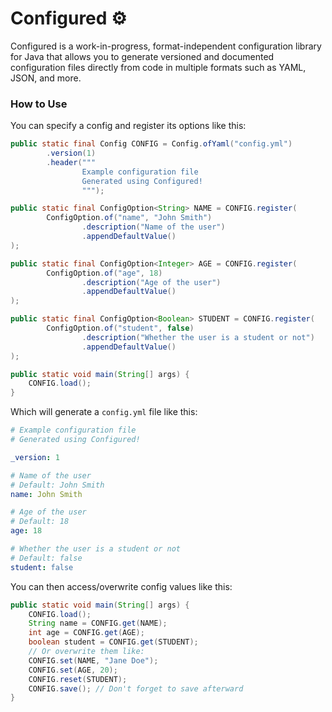 # Configured ⚙️
Configured is a work-in-progress, format-independent configuration library for Java that allows you to generate 
versioned and documented configuration files directly from code in multiple formats such as YAML, JSON, and more.

### How to Use
You can specify a config and register its options like this:
```java
public static final Config CONFIG = Config.ofYaml("config.yml")
        .version(1)
        .header("""
                Example configuration file
                Generated using Configured!
                """);

public static final ConfigOption<String> NAME = CONFIG.register(
        ConfigOption.of("name", "John Smith")
                .description("Name of the user")
                .appendDefaultValue()
);

public static final ConfigOption<Integer> AGE = CONFIG.register(
        ConfigOption.of("age", 18)
                .description("Age of the user")
                .appendDefaultValue()
);

public static final ConfigOption<Boolean> STUDENT = CONFIG.register(
        ConfigOption.of("student", false)
                .description("Whether the user is a student or not")
                .appendDefaultValue()
);

public static void main(String[] args) {
    CONFIG.load();
}
```
Which will generate a `config.yml` file like this:
```yaml
# Example configuration file
# Generated using Configured!

_version: 1

# Name of the user
# Default: John Smith
name: John Smith

# Age of the user
# Default: 18
age: 18

# Whether the user is a student or not
# Default: false
student: false
```
You can then access/overwrite config values like this:
```java
public static void main(String[] args) {
    CONFIG.load();
    String name = CONFIG.get(NAME);
    int age = CONFIG.get(AGE);
    boolean student = CONFIG.get(STUDENT);
    // Or overwrite them like:
    CONFIG.set(NAME, "Jane Doe");
    CONFIG.set(AGE, 20);
    CONFIG.reset(STUDENT);
    CONFIG.save(); // Don't forget to save afterward
}
```